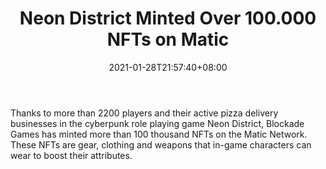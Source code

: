 ﻿---
title: "Neon District Minted Over 100.000 NFTs on Matic"
date: 2021-01-28T21:57:40+08:00
lastmod: 2021-01-28T16:45:40+08:00
draft: false
authors: ["Rowena"]
description: "Thanks to more than 2200 players and their active pizza delivery businesses in the cyberpunk role playing game Neon District, Blockade Games has minted more than 100 thousand NFTs on the Matic Network. These NFTs are gear, clothing and weapons that in-game characters can wear to boost their attributes."
featuredImage: "neon-district-minted-over-100-000-nfts-on-matic.png"
tags: ["Virtual World","Play to Earn"]
categories: ["news"]
news: ["Virtual World"]
weight: 
lightgallery: true
pinned: false
recommend: false
recommend1: false
---

Thanks to more than 2200 players and their active pizza delivery businesses in the cyberpunk role playing game Neon District, Blockade Games has minted more than 100 thousand NFTs on the Matic Network. These NFTs are gear, clothing and weapons that in-game characters can wear to boost their attributes.

<!--more-->


